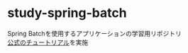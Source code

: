# study-spring-batch
Spring Batchを使用するアプリケーションの学習用リポジトリ<br>
[公式のチュートリアル](https://spring.io/guides/gs/batch-processing/)を実施
